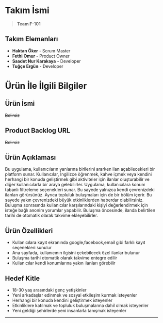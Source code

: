 # Takım İsmi
> **Team F-101**

## Takım Elemanları
- **Haktan Öker** - Scrum Master
- **Fethi Omur** - Product Owner
- **Saadet Nur Karakaya** - Developer
- **Tuğçe Ergün** - Developer


# Ürün İle İlgili Bilgiler

## Ürün İsmi

~~Belirsiz~~

## Product Backlog URL

~~Belirsiz~~

## Ürün Açıklaması

Bu uygulama, kullanıcıların yanlarına birilerini ararken ilan açabilecekleri bir platform sunar. Kullanıcılar, İngilizce öğrenmek, kahve içmek veya kendini herhangi bir konuda geliştirmek gibi aktiviteler için ilanlar oluşturabilir ve diğer kullanıcılarla bir araya gelebilirler. Uygulama, kullanıcılara konum tabanlı filtreleme seçenekleri sunar. Bu sayede yalnızca kendi çevrenizdeki ilanları görürsünüz. Ayrıca topluluk buluşmaları için de bir bölüm içerir. Bu sayede yakın çevrenizdeki büyük etkinliklerden haberdar olabilirsiniz. Buluşma sonrasında kullanıcılar karşılarındaki kişiyi değerlendirmek için isteğe bağlı anonim yorumlar yapabilir. Buluşma öncesinde, ilanda belirtilen tarihi de otomatik olarak takvime ekleyebilirler.

## Ürün Özellikleri

- Kullanıcılara kayıt ekranında google,facebook,email gibi farklı kayıt seçenekleri sunulur
- Ana sayfada, kullanıcının ilgisini çekebilecek özel ilanlar bulunur
- Buluşma tarihi otomatik olarak takvime entegre edilir
- Kullanıcılar kendi konumlarına yakın ilanları görebilir

## Hedef Kitle

- 18-30 yaş arasındaki genç yetişkinler
- Yeni arkadaşlar edinmek ve sosyal etkileşim kurmak isteyenler
- Herhangi bir konuda kendini geliştirmek isteyenler
- Etkinliklere katılmak ve topluluk buluşmalarına dahil olmak isteyenler
- Yeni geldiği şehirlerde yeni insanlarla tanışmak isteyenler

---
